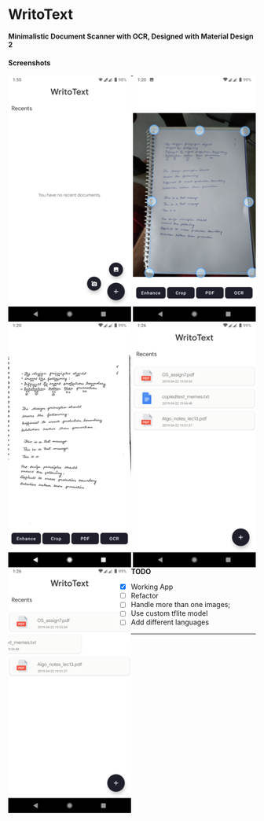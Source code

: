 # WritoText

**Minimalistic Document Scanner with OCR, Designed with Material Design 2**

#### Screenshots

<img align="left" height ="500" src="https://github.com/MgeeeeK/WritoText/blob/master/screenshots/01.png">
<img align="right" height ="500" src="https://raw.githubusercontent.com/MgeeeeK/WritoText/master/screenshots/2.png">
<img align="left" height ="500" src="https://raw.githubusercontent.com/MgeeeeK/WritoText/master/screenshots/3.png">
<img align="right" height ="500" src="https://raw.githubusercontent.com/MgeeeeK/WritoText/master/screenshots/4.png">
<img align="left" height ="500" src="https://raw.githubusercontent.com/MgeeeeK/WritoText/master/screenshots/5.png">

---

**TODO**
- [x] Working App
- [ ] Refactor
- [ ] Handle more than one images; 
- [ ] Use custom tflite model
- [ ] Add different languages

---
